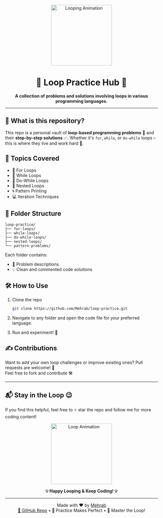 <!-- Animated Header -->
<p align="center">
  <img src="https://media.giphy.com/media/3o7btPCcdNniyf0ArS/giphy.gif" width="200" alt="Looping Animation"/>
</p>

<h1 align="center"><b>🔁 Loop Practice Hub 🔁</b></h1>

<p align="center"><b> A collection of problems and solutions involving loops in various programming languages. </b></p>

---

## 🚀 What is this repository?

This repo is a personal vault of **loop-based programming problems** 🧠 and their **step-by-step solutions** ✅. Whether it's `for`, `while`, or `do-while` loops – this is where they live and work hard 💪.

## 🧩 Topics Covered

- 🔄 For Loops  
- 🔁 While Loops  
- 🔂 Do-While Loops  
- 🧪 Nested Loops  
- 🌀 Pattern Printing  
- 💻 Iteration Techniques  

## 📁 Folder Structure

```
loop-practice/
├── for-loops/
├── while-loops/
├── do-while-loops/
├── nested-loops/
└── pattern-problems/
```

Each folder contains:
- 📄 Problem descriptions  
- 💡 Clean and commented code solutions  

## 🛠️ How to Use

1. Clone the repo  
   ```bash
   git clone https://github.com/Mehrab/loop-practice.git
   ```

2. Navigate to any folder and open the code file for your preferred language.

3. Run and experiment! 🧪

## ✍️ Contributions

Want to add your own loop challenges or improve existing ones? Pull requests are welcome! 🌟  
Feel free to fork and contribute 🛠️

---

## 📬 Stay in the Loop 😉

If you find this helpful, feel free to ⭐ star the repo and follow me for more coding content!

<!-- Animated Header -->
<p align="center">
  <img src="https://media.giphy.com/media/26AHONQ79FdWZhAI0/giphy.gif" width="200" alt="Loop Animation"/>
</p>

<p align="center"><b>💡 Happy Looping & Keep Coding! 💡</b></p>

---

<!-- Footer -->
<p align="center">
  Made with ❤️ by <a href="https://github.com/Mehrab30-Mehrab">Mehrab</a> <br/>
  <a href="https://github.com/Mehrab30-Mehrab/loop-practice">🔗 GitHub Repo</a> • 🧠 Practice Makes Perfect • 🔁 Master the Loop!
</p>
